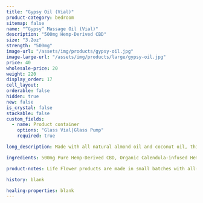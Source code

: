 ```yaml
---
title: "Gypsy Oil (Vial)"
product-category: bedroom
sitemap: false
name: "“Gypsy” Massage Oil (Vial)"
description: "500mg Hemp-Derived CBD"
size: "3.2oz"
strength: "500mg"
image-url: "/assets/img/products/gypsy-oil.jpg"
image-large-url: "/assets/img/products/large/gypsy-oil.jpg"
price: 40
wholesale-price: 20
weight: 220
display_order: 17
cell_layout:
orderable: false
hidden: true
new: false
is_crystal: false
stackable: false
custom_fields:
  - name: Product container
    options: "Glass Vial|Glass Pump"
    required: true

long_description: Made with all natural almond oil and coconut oil, this massage oil is scented with all natural aphrodisiacs to soothe and seduce the mind and spirit. This oil is perfect to use in both the bath and afterwards as a massage oil / moisturizer. Loaded with Vitamin E and all organic plant extracts to ensure complete relaxation and relief. Infused with jasmine buds, rose buds, lavender sprigs and chamomile buds. Includes a charged rose quartz.

ingredients: 500mg Pure Hemp-Derived CBD, Organic Calendula-infused Hemp Oil, Safflower Oil, Arnica Oil, Elderberry Extract, Sweet Almond Oil, Organic Herbs, Aphrodisiacal Blend of Therapeutic-grade Essential Oils, Sunflower Lecithin, Cleansed & Charged Rose Quartz.

product-notes: Life Flower products are made in small batches with all-natural and boutique ingredients. Orders are processed and shipped in 7-10 business days. Please allow additional time for&nbsp;delivery.

history: blank

healing-properties: blank
---
```

